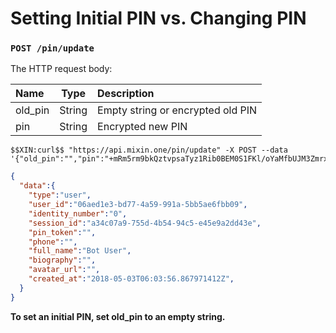 # Setting Initial PIN vs. Changing PIN

### `POST /pin/update` 

The HTTP request body:

| Name | Type | Description |
| :----- | :----: | :---- |
| old_pin | String | Empty string or encrypted old PIN |
| pin | String | Encrypted new PIN |

```
$$XIN:curl$$ "https://api.mixin.one/pin/update" -X POST --data '{"old_pin":"","pin":"+mRm5rm9bkQztvpsaTyz1Rib0BEM0S1FKl/oYaMfbUJM3ZmrxJhafj/tjHi+3kwQ"}'
```

```json
{
  "data":{
    "type":"user",
    "user_id":"06aed1e3-bd77-4a59-991a-5bb5ae6fbb09",
    "identity_number":"0",
    "session_id":"a34c07a9-755d-4b54-94c5-e45e9a2dd43e",
    "pin_token":"",
    "phone":"",
    "full_name":"Bot User",
    "biography":"",
    "avatar_url":"",
    "created_at":"2018-05-03T06:03:56.867971412Z",
  }
}
```

**To set an initial PIN, set old_pin to an empty string.**